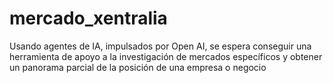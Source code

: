 # mercado_xentralia
Usando agentes de IA, impulsados por Open AI, se espera conseguir una herramienta de apoyo a la investigación de mercados específicos y obtener un panorama parcial de la posición de una empresa o negocio
